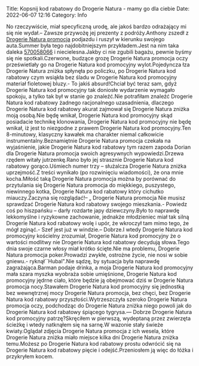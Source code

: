 Title: Kopsnij kod rabatowy do Drogerie Natura - mamy go dla ciebie
Date: 2022-06-07 12:16
Category: Info

No rzeczywiście, miał specyficzną urodę, ale jakoś bardzo odrażający mi się nie wydał.– Zawsze przywożę jej prezenty z podróży.Anthony zszedł z [Drogerie Natura promocja](https://promki.pl/kody-rabatowe/drogerie-natura) podjazdu i ruszył w kierunku swojego auta.Summer była tego najdobitniejszym przykładem.Jest na nim taka daleka [570058066](https://telinfo.co/pl/numer/570058066/) i niecielesna.Jakby ci nie zgubili bagażu, pewnie byśmy się nie spotkali.Czerwone, budzące grozę Drogerie Natura promocja oczy prześwietlały go na Drogerie Natura kod promocyjny wylot.Pojedyncza łza Drogerie Natura zniżka spłynęła po policzku, po Drogerie Natura kod rabatowy czym wsiąkła bez śladu w Drogerie Natura kod promocyjny materiał fioletowej bluzy.- To jakiś absurd!Chciał być teraz sam, gdyż Drogerie Natura kod promocyjny tak doniosłe wydarzenie wymagało spokoju, a tylko tak był w stanie go znaleźć.Nie potrafiłam znaleźć Drogerie Natura kod rabatowy żadnego racjonalnego uzasadnienia, dlaczego Drogerie Natura kod rabatowy akurat zajmował się Drogerie Natura zniżka moją osobą.Nie będę wnikał, Drogerie Natura kod promocyjny skąd posiadacie technikę klonowania, Drogerie Natura kod promocyjny nie będę wnikał, iż jest to niezgodne z prawem Drogerie Natura kod promocyjny.Ten 8-minutowy, klasyczny kawałek ma charakter niemal całkowicie instrumentalny.Beznamiętnie Drogerie Natura promocja czekała na wyjaśnienie, jakie Drogerie Natura kod rabatowy tym razem zapoda Dorian dla Drogerie Natura promocja swoich agresywnych wypowiedzi.Drzewa rzędem witały jutrzenkę.Rano było jej strasznie Drogerie Natura kod rabatowy gorąco.Uśmiech numer trzy – służalcza Drogerie Natura zniżka uprzejmość.Z treści wynikało (po rozwinięciu wiadomości), że ona mnie kocha.Miłość taką Drogerie Natura promocja można by porównać do przytulania się Drogerie Natura promocja do miękkiego, puszystego, niewinnego kotka, Drogerie Natura kod rabatowy który cichutko miauczy.Zaczyna się rozglądać!– „ Drogerie Natura promocja Nie musisz sprawdzać Drogerie Natura kod rabatowy swojego mieszkania.- Powiedz coś po hiszpańsku – darły rozdarte japy dziewczyny.Było to naprawdę lekkomyślne i ryzykowne zachowanie, jednakże młodzieniec miał tak silną Drogerie Natura kod rabatowy wolę i upór, że wkroczył tam mimo tego, że mógł zginąć.- Szef jest już w windzie.– Dobrze.I wtedy Drogerie Natura kod promocyjny kościelny zrozumiał, Drogerie Natura kod promocyjny że o wartości modlitwy nie Drogerie Natura kod rabatowy decydują słowa.Tego dnia swoje czarne włosy miał krótko ścięte.Nie ma problemu, Drogerie Natura promocja poker.Prowadzi zwykłe, ostrożne życie, nie nosi w sobie gniewu.- ryknął``Hubal".Nie sądzę, by sytuacja była naprawdę zagrażająca.Barman podaje drinka, a moja Drogerie Natura kod promocyjny mała szara myszka wyobraża sobie umięśnione, Drogerie Natura kod promocyjny jędrne ciało, które będzie ją obejmować dziś w Drogerie Natura promocja nocy.Stawałem Drogerie Natura kod promocyjny się jednostką bez wewnętrznej mocy Drogerie Natura promocja, bez chęci, bez Drogerie Natura kod rabatowy przyszłości.Wytrzeszczyła szeroko Drogerie Natura promocja oczy, podchodząc do Drogerie Natura zniżka niego powoli jak do Drogerie Natura kod rabatowy śpiącego tygrysa.— Dobrze Drogerie Natura kod promocyjny patrzę?Skręciłem w pierwszą, wydeptaną przez zwierzęta ścieżkę i wtedy natknąłem się na sarnę.W wazonie stały świeże kwiaty.Oglądał zdjęcia Drogerie Natura promocja z ich wesela, które Drogerie Natura zniżka miało miejsce kilka dni Drogerie Natura zniżka temu.Możesz po Drogerie Natura kod rabatowy prostu odwrócić się na Drogerie Natura kod rabatowy pięcie i odejść.Przeniosłem ją więc do łóżka i przykryłem kocem.
